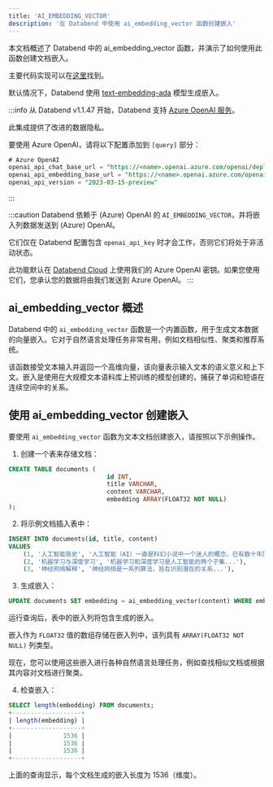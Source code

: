 ```yaml
---
title: 'AI_EMBEDDING_VECTOR'
description: '在 Databend 中使用 ai_embedding_vector 函数创建嵌入'
---
```


本文档概述了 Databend 中的 ai_embedding_vector 函数，并演示了如何使用此函数创建文档嵌入。

主要代码实现可以在[这里](https://github.com/datafuselabs/databend/blob/1e93c5b562bd159ecb0f336bb88fd1b7f9dc4a62/src/common/openai/src/embedding.rs)找到。

默认情况下，Databend 使用 [text-embedding-ada](https://platform.openai.com/docs/models/embeddings) 模型生成嵌入。

:::info
从 Databend v1.1.47 开始，Databend 支持 [Azure OpenAI 服务](https://azure.microsoft.com/en-au/products/cognitive-services/openai-service)。

此集成提供了改进的数据隐私。

要使用 Azure OpenAI，请将以下配置添加到 `[query]` 部分：
```sql
# Azure OpenAI
openai_api_chat_base_url = "https://<name>.openai.azure.com/openai/deployments/<name>/"
openai_api_embedding_base_url = "https://<name>.openai.azure.com/openai/deployments/<name>/"
openai_api_version = "2023-03-15-preview"
```
:::

:::caution
Databend 依赖于 (Azure) OpenAI 的 `AI_EMBEDDING_VECTOR`，并将嵌入列数据发送到 (Azure) OpenAI。

它们仅在 Databend 配置包含 `openai_api_key` 时才会工作，否则它们将处于非活动状态。

此功能默认在 [Databend Cloud](https://databend.com) 上使用我们的 Azure OpenAI 密钥。如果您使用它们，您承认您的数据将由我们发送到 Azure OpenAI。
:::


## ai_embedding_vector 概述

Databend 中的 `ai_embedding_vector` 函数是一个内置函数，用于生成文本数据的向量嵌入。它对于自然语言处理任务非常有用，例如文档相似性、聚类和推荐系统。

该函数接受文本输入并返回一个高维向量，该向量表示输入文本的语义意义和上下文。嵌入是使用在大规模文本语料库上预训练的模型创建的，捕获了单词和短语在连续空间中的关系。

## 使用 ai_embedding_vector 创建嵌入

要使用 `ai_embedding_vector` 函数为文本文档创建嵌入，请按照以下示例操作。
1. 创建一个表来存储文档：
```sql
CREATE TABLE documents (
                           id INT,
                           title VARCHAR,
                           content VARCHAR,
                           embedding ARRAY(FLOAT32 NOT NULL)
);
```

2. 将示例文档插入表中：
```sql
INSERT INTO documents(id, title, content)
VALUES
    (1, '人工智能简史', '人工智能（AI）一直是科幻小说中一个迷人的概念，已有数十年历史...'),
    (2, '机器学习与深度学习', '机器学习和深度学习是人工智能的两个子集...'),
    (3, '神经网络解释', '神经网络是一系列算法，旨在识别潜在的关系...'),
```

3. 生成嵌入：
```sql
UPDATE documents SET embedding = ai_embedding_vector(content) WHERE embedding IS NULL;
```
运行查询后，表中的嵌入列将包含生成的嵌入。

嵌入作为 `FLOAT32` 值的数组存储在嵌入列中，该列具有 `ARRAY(FLOAT32 NOT NULL)` 列类型。

现在，您可以使用这些嵌入进行各种自然语言处理任务，例如查找相似文档或根据其内容对文档进行聚类。

4. 检查嵌入：

```sql
SELECT length(embedding) FROM documents;
+-------------------+
| length(embedding) |
+-------------------+
|              1536 |
|              1536 |
|              1536 |
+-------------------+
```
上面的查询显示，每个文档生成的嵌入长度为 1536（维度）。
